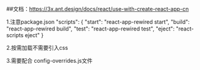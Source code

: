 ##文档：https://3x.ant.design/docs/react/use-with-create-react-app-cn

   1.注意package.json
   "scripts": {
      "start": "react-app-rewired start",
      "build": "react-app-rewired build",
      "test": "react-app-rewired test",
      "eject": "react-scripts eject"
   }

   2.按需加载不需要引入css
   
   3.需要配合 config-overrides.js文件
